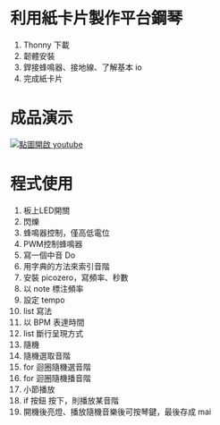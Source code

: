 # 利用紙卡片製作平台鋼琴
1. Thonny 下載
1. 韌體安裝
1. 銲接蜂鳴器、接地線、了解基本 io
1. 完成紙卡片
# 成品演示  
[![點圖開啟 youtube](https://img.youtube.com/vi/vWDxTQUnj-A/0.jpg)](https://www.youtube.com/watch?v=vWDxTQUnj-A)
# 程式使用
1. 板上LED開關
2. 閃爍
3. 蜂鳴器控制，僅高低電位
4. PWM控制蜂鳴器
5. 寫一個中音 Do
6. 用字典的方法來索引音階
7. 安裝 picozero，寫頻率、秒數
8. 以 note 標注頻率
9. 設定 tempo
10. list 寫法
11. 以 BPM 表達時間
12. list 斷行呈現方式
13. 隨機
14. 隨機選取音階
15. for 迴圈隨機選音階
16. for 迴圈隨機播音階
17. 小節播放
18. if 按鈕 按下，則播放某音階
19. 開機後亮燈、播放隨機音樂後可按琴鍵，最後存成 mai 